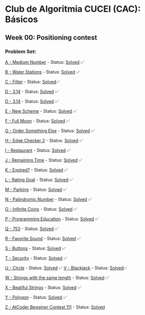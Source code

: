 # Club de Algoritmia CUCEI (CAC): Básicos

## Week 00: Positioning contest

### Problem Set:
[A - Medium Number](https://codeforces.com/problemset/problem/1760/A) - Status: [Solved](/Codeforces/cf1760A_medium_number.cpp) :white_check_mark:

[B - Water Stations](https://atcoder.jp/contests/abc305/tasks/abc305_a?lang=en) - Status: [Solved](/AtCoder/abc305A_water_station.cpp) :white_check_mark:

[C - Filter](https://atcoder.jp/contests/abc294/tasks/abc294_a?lang=en) - Status: [Solved](/AtCoder/abc294A_filter.cpp):white_check_mark:

[D - 3.14](https://atcoder.jp/contests/abc314/tasks/abc314_a?lang=en) - Status: [Solved](/AtCoder/abc314A_314.cpp) :white_check_mark:

[D - 3.14](https://atcoder.jp/contests/abc314/tasks/abc314_a?lang=en) - Status: [Solved](/AtCoder/abc314A_314.cpp) :white_check_mark:

[E - New Scheme](https://atcoder.jp/contests/abc308/tasks/abc308_a?lang=en) - Status: [Solved](/AtCoder/abc308A_new_scheme.cpp) :white_check_mark:

[F - Full Moon](https://atcoder.jp/contests/abc318/tasks/abc318_a?lang=en) - Status: [Solved](/AtCoder/abc318A_full_moon.cpp) :white_check_mark:

[G - Order Something Else](https://atcoder.jp/contests/abc310/tasks/abc310_a?lang=en) - Status: [Solved](/AtCoder/abc310A_order_something_else.cpp) :white_check_mark:

[H - Edge Checker 2](https://atcoder.jp/contests/abc285/tasks/abc285_a?lang=en) - Status: [Solved](/AtCoder/abc285A_edge_checker_2.cpp) :white_check_mark: 

[I - Restaurant](https://atcoder.jp/contests/abc055/tasks/abc055_a?lang=en) - Status: [Solved](/AtCoder/abc055A_restaurant.cpp) :white_check_mark:

[J - Remaining Time](https://atcoder.jp/contests/abc057/tasks/abc057_a?lang=en) - Status: [Solved](/AtCoder/abc057A_remaining_time.cpp) :white_check_mark:

[K - Expired?](https://atcoder.jp/contests/abc065/tasks/abc065_a?lang=en) - Status: [Solved](/AtCoder/abc065A_expired.cpp) :white_check_mark:

[L - Rating Goal](https://atcoder.jp/contests/abc076/tasks/abc076_a?lang=en) - Status: [Solved](/AtCoder/abc076A_rating_goal.cpp) :white_check_mark:

[M - Parking](https://atcoder.jp/contests/abc080/tasks/abc080_a?lang=en) - Status: [Solved](/AtCoder/abc080A_parking.cpp) :white_check_mark:

[N - Palindromic Number](https://atcoder.jp/contests/abc070/tasks/abc070_a?lang=en) - Status: [Solved](/AtCoder/abc070A_palindromic_number.cpp) :white_check_mark:

[O - Infinite Coins](https://atcoder.jp/contests/abc088/tasks/abc088_a?lang=en) - Status: [Solved](/AtCoder/abc088A_infinite_coins.cpp) :white_check_mark:

[P - Programming Education](https://atcoder.jp/contests/abc112/tasks/abc112_a?lang=en) - Status: [Solved](/AtCoder/abc112A_programming_education.cpp) :white_check_mark:

[Q - 753](https://atcoder.jp/contests/abc114/tasks/abc114_a?lang=en) - Status: [Solved](/AtCoder/abc114A_753.cpp) :white_check_mark:

[R - Favorite Sound](https://atcoder.jp/contests/abc120/tasks/abc120_a?lang=en) - Status: [Solved](/AtCoder/abc120A_favorite_sound.cpp) :white_check_mark:

[S - Buttons](https://atcoder.jp/contests/abc124/tasks/abc124_a?lang=en) - Status: [Solved](/AtCoder/abc124A_buttons.cpp) :white_check_mark:

[T - Security](https://atcoder.jp/contests/abc131/tasks/abc131_a?lang=en) - Status: [Solved](/AtCoder/abc131A_security.cpp) :white_check_mark:

[U - Circle](https://atcoder.jp/contests/abc145/tasks/abc145_a?lang=en) - Status: [Solved](/AtCoder/abc145A_circle.cpp) :white_check_mark:
[V - Blackjack](https://atcoder.jp/contests/abc147/tasks/abc147_a?lang=en) - Status: [Solved](/AtCoder/abc147A_blackjack.cpp):white_check_mark:

[W - Strings with the same length](https://atcoder.jp/contests/abc148/tasks/abc148_b?lang=en) - Status: [Solved](/AtCoder/abc148B_strings_with_same_length.cpp) :white_check_mark:

[X - Beatiful Strings](https://atcoder.jp/contests/abc044/tasks/abc044_b?lang=en) - Status: [Solved](/AtCoder/abc044B_beatiful_strings.cpp) :white_check_mark:

[Y - Polygon](https://atcoder.jp/contests/abc117/tasks/abc117_b?lang=en) - Status: [Solved](/AtCoder/abc117B_polygon.cpp) :white_check_mark:

[Z - AtCoder Begginer Contest 111](https://atcoder.jp/contests/abc111/tasks/abc111_b?lang=en) - Status: [Solved](/AtCoder/abc111B_atcoder_beginner_contest_111.cpp)